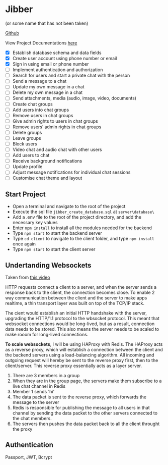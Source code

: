 # Jibber

(or some name that has not been taken)

[Github](https://github.com/JinxYi/jibber)

View Project Documentations [here](https://docs.google.com/document/d/1eFwATZaj2-4V_9o9R3C3Ypco-SiZR9B9Yg3qEm-5KBY/edit)

- [x] Establish database schema and data fields
- [x] Create user account using phone number or email
- [x] Sign in using email or phone number
- [ ] Implement authentication and authorization
- [ ] Search for users and start a private chat with the person
- [ ] Send a message to a chat
- [ ] Update my own message in a chat
- [ ] Delete my own message in a chat
- [ ] Send attachments, media (audio, image, video, documents)
- [ ] Create chat groups
- [ ] Add users into chat groups
- [ ] Remove users in chat groups
- [ ] Give admin rights to users in chat groups
- [ ] Remove users’ admin rights in chat groups
- [ ] Delete groups
- [ ] Leave groups
- [ ] Block users
- [ ] Video chat and audio chat with other users
- [ ] Add users to chat
- [ ] Receive background notifications
- [ ] Update profile
- [ ] Adjust message notifications for individual chat sessions
- [ ] Customise chat theme and layout

## Start Project

- Open a terminal and navigate to the root of the project
- Execute the sql file `jibber_create_database.sql` at `server\database\`
- Add a .env file to the root of the project directory, and add the necessary key values
- Enter `npm install` to install all the modules needed for the backend
- Type `npm start` to start the backend server
- Type `cd client` to navigate to the client folder, and type `npm install` once again
- Type `npm start` to start the client server

## Undertanding Websockets

Taken from [this video](https://youtu.be/gzIcGhJC8hA)

HTTP requests connect a client to a server, and when the server sends a response back to the client, the connection becomes close. To enable 2 way communication between the client and the server to make apps realtime, a thin transport layer was built on top of the TCP/IP stack.

The cient would establish an initial HTTP handshake with the server, upgrading the HTTP/1.1 protocol to the wbsocket protocol. This meant that websocket connections would be long-lived, but as a result, connection data needs to be stored. This also means the server needs to be scaled to make rooom for long-lived connections.

**To scale websockets**, I will be using HAProxy with Redis. The HAProxy acts as a reverse proxy, which will establish a connection between the client and the backend servers using a load-balancing algorithm. All incoming and outgoing request will hereby be sent to the reverse proxy first, then to the client/server. This reverse proxy essentially acts as a layer server.

1. There are 3 members in a group
2. When they are in the group page, the servers make them subscribe to a live chat channel in Redis
3. Member 1 sends 'hi'
4. The data packet is sent to the reverse proxy, which forwards the message to the server
5. Redis is responsible for publishing the message to all users in that channel by sending the data packet to the other servers connected to the chat members.
6. The servers then pushes the data packet back to all the client throught the proxy

## Authentication

Passport, JWT, Bcrypt
